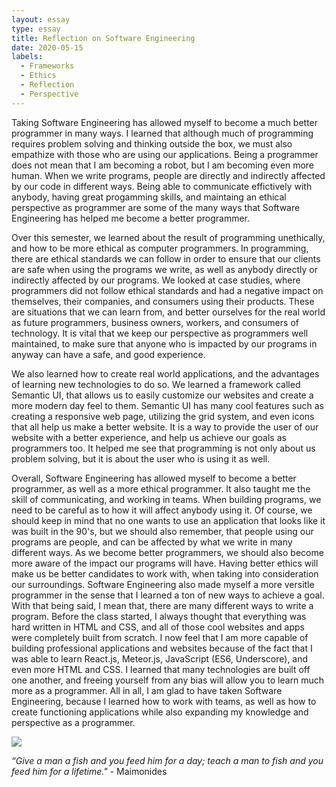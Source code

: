 ```yaml
---
layout: essay
type: essay
title: Reflection on Software Engineering 
date: 2020-05-15
labels:
  - Frameworks
  - Ethics
  - Reflection
  - Perspective
---
```


Taking Software Engineering has allowed myself to become a much better programmer in many ways. I learned that although much of programming requires problem solving and thinking outside the box, we must also empathize with those who are using our applications. Being a programmer does not mean that I am becoming a robot, but I am becoming even more human. When we write programs, people are directly and indirectly affected by our code in different ways. Being able to communicate effictively with anybody, having great progamming skills, and maintaing an ethical perspective as programmer are some of the many ways that Software Engineering has helped me become a better programmer.

Over this semester, we learned about the result of programming unethically, and how to be more ethical as computer programmers. In programming, there are ethical standards we can follow in order to ensure that our clients are safe when using the programs we write, as well as anybody directly or indirectly affected by our programs. We looked at case studies, where programmers did not follow ethical standards and had a negative impact on themselves, their companies, and consumers using their products. These are situations that we can learn from, and better ourselves for the real world as future programmers, business owners, workers, and consumers of technology. It is vital that we keep our perspective as programmers well maintained, to make sure that anyone who is impacted by our programs in anyway can have a safe, and good experience.

We also learned how to create real world applications, and the advantages of learning new technologies to do so. We learned a framework called Semantic UI, that allows us to easily customize our websites and create a more modern day feel to them. Semantic UI has many cool features such as creating a responsive web page, utilizing the grid system, and even icons that all help us make a better website. It is a way to provide the user of our website with a better experience, and help us achieve our goals as programmers too. It helped me see that programming is not only about us problem solving, but it is about the user who is using it as well.

Overall, Software Engineering has allowed myself to become a better programmer, as well as a more ethical programmer. It also taught me the skill of communicating, and working in teams. When building programs, we need to be careful as to how it will affect anybody using it. Of course, we should keep in mind that no one wants to use an application that looks like it was built in the 90's, but we should also remember, that people using our programs are people, and can be affected by what we write in many different ways. As we become better programmers, we should also become more aware of the impact our programs will have. Having better ethics will make us be better candidates to work with, when taking into consideration our surroundings. Software Engineering also made myself a more versitle programmer in the sense that I learned a ton of new ways to achieve a goal. With that being said, I mean that, there are many different ways to write a program. Before the class started, I always thought that everything was hard written in HTML and CSS, and all of those cool websites and apps were completely built from scratch. I now feel that I am more capable of building professional applications and websites because of the fact that I was able to learn React.js, Meteor.js, JavaScript (ES6, Underscore), and even more HTML and CSS. I learned that many technologies are built off one another, and freeing yourself from any bias will allow you to learn much more as a programmer. All in all, I am glad to have taken Software Engineering, because I learned how to work with teams, as well as how to create functioning applications while also expanding my knowledge and perspective as a programmer. 


<img class="ui medium image" src="/images/reflection.png">

*“Give a man a fish and you feed him for a day; teach a man to fish and you feed him for a lifetime."* - Maimonides
